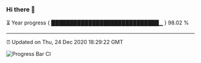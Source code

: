 ### Hi there 👋

⏳ Year progress { █████████████████████████████▁ } 98.02 %

---

⏰ Updated on Thu, 24 Dec 2020 18:29:22 GMT

![Progress Bar CI](https://github.com/liununu/liununu/workflows/Progress%20Bar%20CI/badge.svg)
